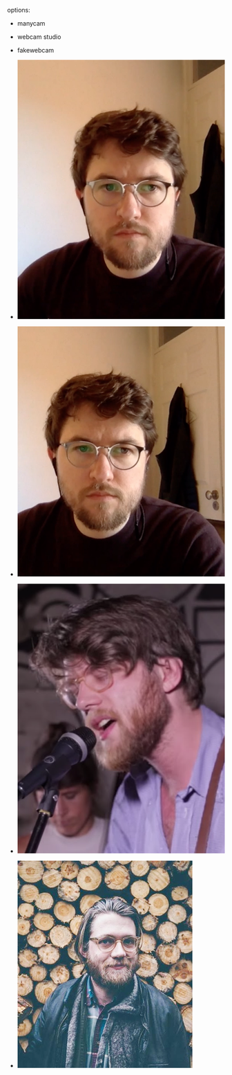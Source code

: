 options:

- manycam
- webcam studio
- fakewebcam

- ![Taylor Ashton](https://github.com/robodevi/manycam-src/blob/master/taylor_ashton_4f.png?raw=true "Taylor Ashton")
- ![Taylor Ashton](https://github.com/robodevi/manycam-src/blob/master/taylor_ashton_4e.png?raw=true "Taylor Ashton")
- ![Taylor Ashton](https://github.com/robodevi/manycam-src/blob/master/taylor_ashton_4g.png?raw=true "Taylor Ashton")
- ![Taylor Ashton](https://github.com/robodevi/manycam-src/blob/master/taylor_ashton_7.jpg?raw=true?raw=true "Taylor Ashton")
